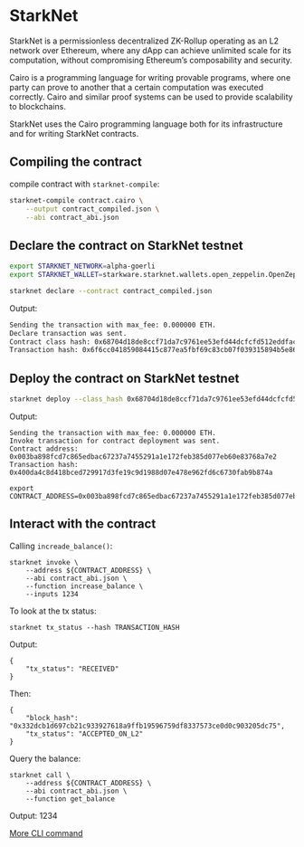 # StarkNet
StarkNet is a permissionless decentralized ZK-Rollup operating as an L2 network over Ethereum, where any dApp can achieve unlimited scale for its computation, without compromising Ethereum’s composability and security.

Cairo is a programming language for writing provable programs, where one party can prove to another that a certain computation was executed correctly. Cairo and similar proof systems can be used to provide scalability to blockchains.

StarkNet uses the Cairo programming language both for its infrastructure and for writing StarkNet contracts.

## Compiling the contract

compile contract with `starknet-compile`:

```bash
starknet-compile contract.cairo \
    --output contract_compiled.json \
    --abi contract_abi.json
```

## Declare the contract on StarkNet testnet

```bash
export STARKNET_NETWORK=alpha-goerli
export STARKNET_WALLET=starkware.starknet.wallets.open_zeppelin.OpenZeppelinAccount
```

```bash
starknet declare --contract contract_compiled.json
```
Output:
```bash
Sending the transaction with max_fee: 0.000000 ETH.
Declare transaction was sent.
Contract class hash: 0x68704d18de8ccf71da7c9761ee53efd44dcfcfd512eddfac9c396e7d175e234
Transaction hash: 0x6f6cc041859084415c877ea5fbf69c83cb07f039315894b5e864caaf44ab6fe
```


## Deploy the contract on StarkNet testnet

```bash
starknet deploy --class_hash 0x68704d18de8ccf71da7c9761ee53efd44dcfcfd512eddfac9c396e7d175e234
```
Output:
```
Sending the transaction with max_fee: 0.000000 ETH.
Invoke transaction for contract deployment was sent.
Contract address: 0x003ba898fcd7c865edbac67237a7455291a1e172feb385d077eb60e83768a7e2
Transaction hash: 0x400da4c8d418bced729917d3fe19c9d1988d07e478e962fd6c6730fab9b874a
```
```
export CONTRACT_ADDRESS=0x003ba898fcd7c865edbac67237a7455291a1e172feb385d077eb60e83768a7e2
```

## Interact with the contract

Calling `increade_balance()`:
```
starknet invoke \
    --address ${CONTRACT_ADDRESS} \
    --abi contract_abi.json \
    --function increase_balance \
    --inputs 1234
```

To look at the tx status:
```
starknet tx_status --hash TRANSACTION_HASH
```

Output:
```
{
    "tx_status": "RECEIVED"
}
```
Then:
```
{
    "block_hash": "0x332dcb1d697cb21c933927618a9ffb19596759df8337573ce0d0c903205dc75",
    "tx_status": "ACCEPTED_ON_L2"
}
```

Query the balance:
```
starknet call \
    --address ${CONTRACT_ADDRESS} \
    --abi contract_abi.json \
    --function get_balance
```
Output: 1234

[More CLI command](https://www.cairo-lang.org/docs/hello_starknet/cli.html)

